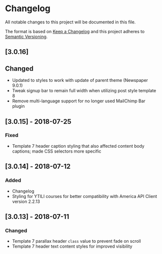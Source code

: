 # Changelog
All notable changes to this project will be documented in this file.

The format is based on [Keep a Changelog](http://keepachangelog.com/en/1.0.0/)
and this project adheres to [Semantic Versioning](http://semver.org/spec/v2.0.0.html).

## [3.0.16]
## Changed
- Updated to styles to work with update of parent theme (Newspaper 9.0.1)
- Tweak signup bar to remain full width when utilizing post style template 8
- Remove multi-language support for no longer used MailChimp Bar plugin

## [3.0.15] - 2018-07-25
### Fixed
- Template 7 header caption styling that also affected content body captions; made CSS selectors more specific

## [3.0.14] - 2018-07-12
### Added
- Changelog
- Styling for YTILI courses for better compatibility with America API Client version 2.2.13

## [3.0.13] - 2018-07-11
### Changed
- Template 7 parallax header `class` value to prevent fade on scroll
- Template 7 header text content styles for improved visibility
